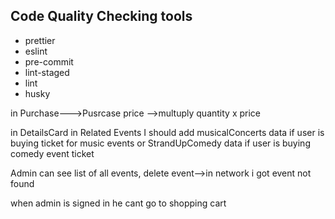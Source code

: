 ## Code Quality Checking tools

* prettier
* eslint
* pre-commit
* lint-staged
* lint
* husky


in Purchase--->Pusrcase price -->multuply quantity x price


in DetailsCard in Related Events I should add musicalConcerts data if user is buying ticket for music events or StrandUpComedy data if user is buying comedy event ticket

Admin can see list of all events,  delete event-->in network i got event not found

when admin is signed in he cant go to shopping cart